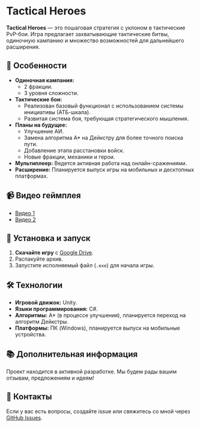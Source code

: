 # Tactical Heroes

**Tactical Heroes** — это пошаговая стратегия с уклоном в тактические PvP-бои. Игра предлагает захватывающие тактические битвы, одиночную кампанию и множество возможностей для дальнейшего расширения.

## 🌟 Особенности

- **Одиночная кампания:**
  - 2 фракции.
  - 3 уровня сложности.
- **Тактические бои:**
  - Реализован базовый функционал с использованием системы инициативы (АТБ-шкала).
  - Развитая система боя, требующая стратегического мышления.
- **Планы на будущее:**
  - Улучшение АИ.
  - Замена алгоритма A* на Дейкстру для более точного поиска пути.
  - Добавление этапа расстановки войск.
  - Новые фракции, механики и герои.
- **Мультиплеер:** Ведется активная работа над онлайн-сражениями.
- **Расширение:** Планируется выпуск игры на мобильных и десктопных платформах.

## 📹 Видео геймплея

- [Видео 1](https://youtu.be/YrcsOMFaCbk?si=K_UKX9B14MYV5fNb)  
- [Видео 2](https://youtu.be/7O18442ksAA?si=okSnQEDLyly1XHX1)

## 🚀 Установка и запуск

1. **Скачайте игру** с [Google Drive](https://drive.google.com/drive/folders/1FBbn_Ic894Zunu3AImkq6erbq3O-JtcB?usp=sharing).
2. Распакуйте архив.
3. Запустите исполняемый файл (`.exe`) для начала игры.

## 🛠️ Технологии

- **Игровой движок:** Unity.
- **Языки программирования:** C#.
- **Алгоритмы:** A* (в процессе улучшения), планируется переход на алгоритм Дейкстры.
- **Платформы:** ПК (Windows), планируется выпуск на мобильные устройства.

## 📚 Дополнительная информация

Проект находится в активной разработке. Мы будем рады вашим отзывам, предложениям и идеям!

## 📧 Контакты
Если у вас есть вопросы, создайте issue или свяжитесь со мной через [GitHub Issues](https://github.com/PANiXiDA/Unity-Game/issues).
